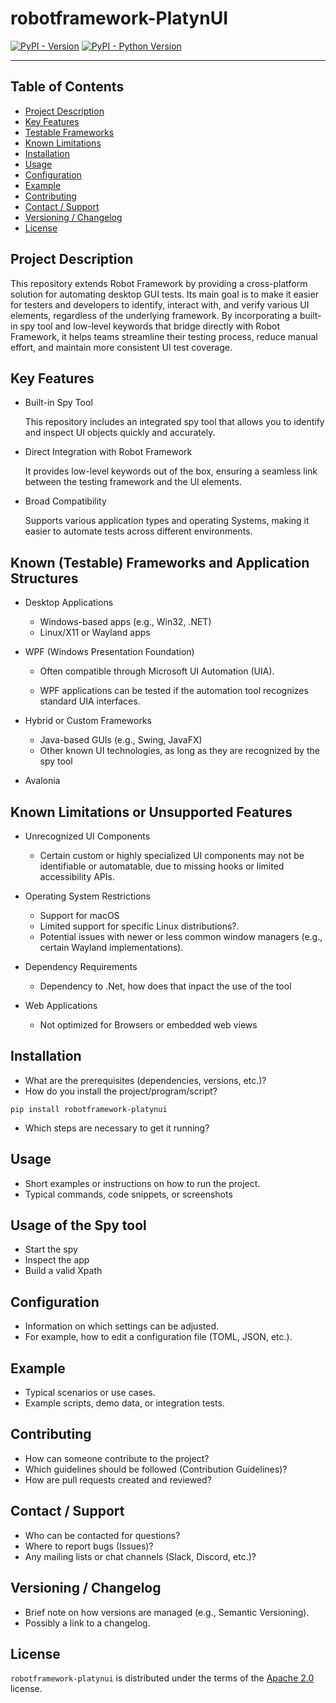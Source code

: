<!--
SPDX-FileCopyrightText: 2024 Daniel Biehl <daniel.biehl@imbus.de>

SPDX-License-Identifier: Apache-2.0
-->

# robotframework-PlatynUI

[![PyPI - Version](https://img.shields.io/pypi/v/robotframework-platynui.svg)](https://pypi.org/project/robotframework-platynui)
[![PyPI - Python Version](https://img.shields.io/pypi/pyversions/robotframework-platynui.svg)](https://pypi.org/project/robotframework-platynui)

-----

## Table of Contents

- [Project Description](#project-description)
- [Key Features](#key-features)
- [Testable Frameworks](#known-testable-frameworks-and-application-structures)
- [Known Limitations](#known-limitations-or-unsupported-features)
- [Installation](#installation)
- [Usage](#usage)
- [Configuration](#configuration)
- [Example](#example)
- [Contributing](#contributing)
- [Contact / Support](#contact--support)
- [Versioning / Changelog](#versioning--changelog)
- [License](#license)

## Project Description

This repository extends Robot Framework by providing a cross-platform solution for automating desktop GUI tests. Its main goal is to make it easier for testers and developers to identify, interact with, and verify various UI elements, regardless of the underlying framework. By incorporating a built-in spy tool and low-level keywords that bridge directly with Robot Framework, it helps teams streamline their testing process, reduce manual effort, and maintain more consistent UI test coverage.

## Key Features

- Built-in Spy Tool

    This repository includes an integrated spy tool that allows you to identify and inspect UI objects quickly and accurately.

- Direct Integration with Robot Framework

    It provides low-level keywords out of the box, ensuring a seamless link between the testing framework and the UI elements.

- Broad Compatibility

    Supports various application types and operating Systems, making it easier to automate tests across different environments.

## Known (Testable) Frameworks and Application Structures

- Desktop Applications
    - Windows-based apps (e.g., Win32, .NET)
    - Linux/X11 or Wayland apps
- WPF (Windows Presentation Foundation)

    - Often compatible through Microsoft UI Automation (UIA).

    - WPF applications can be tested if the automation tool recognizes standard UIA interfaces.
- Hybrid or Custom Frameworks
    - Java-based GUIs (e.g., Swing, JavaFX)
    - Other known UI technologies, as long as they are recognized by the spy tool
- Avalonia

## Known Limitations or Unsupported Features

- Unrecognized UI Components

    - Certain custom or highly specialized UI components may not be identifiable or automatable, due to missing hooks or limited accessibility APIs.

- Operating System Restrictions

    - Support for macOS 
    - Limited support for specific Linux distributions?.
    - Potential issues with newer or less common window managers (e.g., certain Wayland implementations).
- Dependency Requirements
    - Dependency to .Net, how does that inpact the use of the tool

- Web Applications 
    - Not optimized for Browsers or embedded web views

## Installation

- What are the prerequisites (dependencies, versions, etc.)?
- How do you install the project/program/script?
```console
pip install robotframework-platynui
```
- Which steps are necessary to get it running?

## Usage

- Short examples or instructions on how to run the project.
- Typical commands, code snippets, or screenshots

## Usage of the Spy tool
- Start the spy
- Inspect the app
- Build a valid Xpath

## Configuration

- Information on which settings can be adjusted.
- For example, how to edit a configuration file (TOML, JSON, etc.).
  
## Example

- Typical scenarios or use cases.
- Example scripts, demo data, or integration tests.
  
## Contributing

- How can someone contribute to the project?
- Which guidelines should be followed (Contribution Guidelines)?
- How are pull requests created and reviewed?
  
## Contact / Support

- Who can be contacted for questions?
- Where to report bugs (Issues)?
- Any mailing lists or chat channels (Slack, Discord, etc.)?

## Versioning / Changelog

- Brief note on how versions are managed (e.g., Semantic Versioning).
- Possibly a link to a changelog.
  
## License

`robotframework-platynui` is distributed under the terms of the [Apache 2.0](https://spdx.org/licenses/Apache-2.0.html) license.
